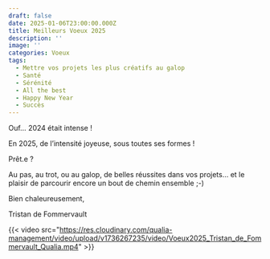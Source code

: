 ```yaml
---
draft: false
date: 2025-01-06T23:00:00.000Z
title: Meilleurs Voeux 2025
description: ''
image: ''
categories: Voeux
tags:
  - Mettre vos projets les plus créatifs au galop
  - Santé
  - Sérénité
  - All the best
  - Happy New Year
  - Succès
---
```


Ouf… 2024 était intense !

En 2025, de l’intensité joyeuse, sous toutes ses formes ! 

Prêt.e ?

Au pas, au trot, ou au galop, de belles réussites dans vos projets… et le plaisir de parcourir encore un bout de chemin ensemble ;-) 

Bien chaleureusement, 

Tristan de Fommervault

{{< video src="https://res.cloudinary.com/qualia-management/video/upload/v1736267235/video/Voeux2025_Tristan_de_Fommervault_Qualia.mp4" >}}

